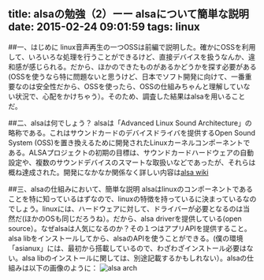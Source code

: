 title: alsaの勉強（2）ーー alsaについて簡単な説明
date: 2015-02-24 09:01:59
tags: linux
---

##一、はじめに
linux音声再生の一つOSSは前編で説明した。確かにOSSを利用して、いろいろな処理を行うことができるけど、直接デバイスを扱うなんか、違和感が感じられる。だから、ほかのできたものがあるかどうかを探す必要がある(OSSを使うなら特に問題ないと思うけど、日本でソフト開発に向けて、一番重要なのは安全性だから、OSSを使ったら、OSSの仕組みちゃんと理解していない状況で、心配をかけちゃう）。そのため、調査した結果はalsaを用いることだ。

##二、alsaは何でしょう？
alsaは「Advanced Linux Sound Architecture」の略称である。これはサウンドカードのデバイスドライバを提供するOpen Sound System (OSS)を置き換えるために開発されたLinuxカーネルコンポーネントである。ALSAプロジェクトの初期の目標は、サウンドカードハードウェアの自動設定や、複数のサウンドデバイスのスマートな取扱いなどであったが、それらは概ね達成された。開発になかなか関係なく詳しい内容は[alsa wiki](http://ja.wikipedia.org/wiki/Advanced_Linux_Sound_Architecture)

##三、alsaの仕組みにおいて、簡単な説明
alsaはlinuxのコンポーネントであることを特に知っているはずなので、linuxの特徴を持っているに決まっているなのでしょう。linuxには、ハードウェアに対して、ドライバーが必要となるのは当然だ(ほかのOSも同じだろうね）。だから、alsa driverを提供している(open source）。なぜalsaは人気になるのか？その１つはアプリAPIを提供すること。alsa libをインストールしてから、alsaのAPIを使うことができる。(僕の環境「asianux」には、最初から搭載しているので、わざわざインストール必要はない。alsa libのインストールに関しては、別途記載するかもしれない）。alsaの仕組みは以下の画像のように：
![alsa arch](/pic/alsa-arch1.png)

